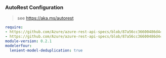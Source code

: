 ### AutoRest Configuration

> see https://aka.ms/autorest

``` yaml
require:
- https://github.com/Azure/azure-rest-api-specs/blob/87a56cc36600486d4ca312ecfbe09bf9b278fee4/specification/storage/resource-manager/readme.md
- https://github.com/Azure/azure-rest-api-specs/blob/87a56cc36600486d4ca312ecfbe09bf9b278fee4/specification/storage/resource-manager/readme.go.md
module-version: 0.2.1
modelerfour:
  lenient-model-deduplication: true
```